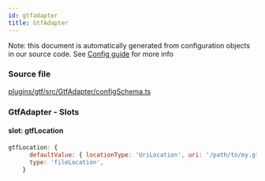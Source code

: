 ```yaml
---
id: gtfadapter
title: GtfAdapter
---
```


Note: this document is automatically generated from configuration objects in our
source code. See [Config guide](/docs/config_guide) for more info

### Source file

[plugins/gtf/src/GtfAdapter/configSchema.ts](https://github.com/GMOD/jbrowse-components/blob/main/plugins/gtf/src/GtfAdapter/configSchema.ts)

### GtfAdapter - Slots

#### slot: gtfLocation

```js
gtfLocation: {
      defaultValue: { locationType: 'UriLocation', uri: '/path/to/my.gtf' },
      type: 'fileLocation',
    }
```

